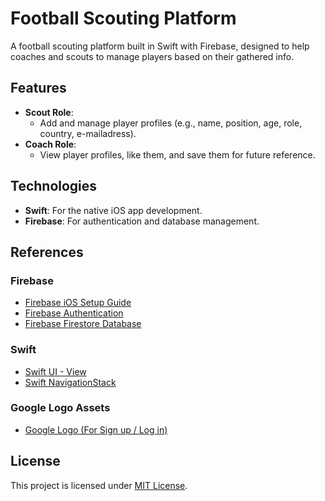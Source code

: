 # Football Scouting Platform

A football scouting platform built in Swift with Firebase, designed to help coaches and scouts to manage players based on their gathered info.

## Features
- **Scout Role**:
  - Add and manage player profiles (e.g., name, position, age, role, country, e-mailadress).
- **Coach Role**:
  - View player profiles, like them, and save them for future reference.

## Technologies
- **Swift**: For the native iOS app development.
- **Firebase**: For authentication and database management.

## References
### Firebase
- [Firebase iOS Setup Guide](https://firebase.google.com/docs/ios/setup)
- [Firebase Authentication](https://firebase.google.com/docs/auth)
- [Firebase Firestore Database](https://firebase.google.com/docs/firestoreh)

### Swift
- [Swift UI - View](https://developer.apple.com/documentation/swiftui/view)
- [Swift NavigationStack](https://developer.apple.com/documentation/swiftui/navigationstack)

### Google Logo Assets
- [Google Logo (For Sign up / Log in)](https://developers.google.com/identity/branding-guidelines)
  
## License
This project is licensed under [MIT License](LICENSE).
